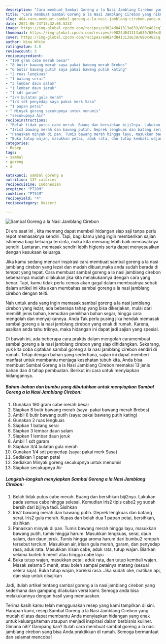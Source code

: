 ```yaml
---
description: "Cara membuat Sambal Goreng a la Nasi Jamblang Cirebon yang nikmat dan Mudah Dibuat"
title: "Cara membuat Sambal Goreng a la Nasi Jamblang Cirebon yang nikmat dan Mudah Dibuat"
slug: 404-cara-membuat-sambal-goreng-a-la-nasi-jamblang-cirebon-yang-nikmat-dan-mudah-dibuat
date: 2021-06-23T15:32:05.523Z
image: https://img-global.cpcdn.com/recipes/e9824d841313a639/680x482cq70/sambal-goreng-a-la-nasi-jamblang-cirebon-foto-resep-utama.jpg
thumbnail: https://img-global.cpcdn.com/recipes/e9824d841313a639/680x482cq70/sambal-goreng-a-la-nasi-jamblang-cirebon-foto-resep-utama.jpg
cover: https://img-global.cpcdn.com/recipes/e9824d841313a639/680x482cq70/sambal-goreng-a-la-nasi-jamblang-cirebon-foto-resep-utama.jpg
author: Nina White
ratingvalue: 3.8
reviewcount: 3
recipeingredient:
- "190 gram cabe merah besar"
- "8 butir bawang merah saya pakai bawang merah Brebes"
- "6 butir bawang putih saya pakai bawang putih kating"
- "2 ruas lengkuas"
- "1 batang serai"
- "3 lembar daun salam"
- "1 lembar daun jeruk"
- "1 sdt garam"
- "3/4 bulatan gula merah"
- "1/4 sdt penyedap saya pakai merk Sasa"
- "1 papan petai"
- " Minyak goreng secukupnya untuk menumis"
- "secukupnya Air"
recipeinstructions:
- "Belah tidak putus cabe merah. Buang dan bersihkan biji2nya. Lakukan pada semua cabe hingga selesai. Kemudian iris2 tipis cabe2 yg sudah bersih dari bijinya tadi. Sisihkan"
- "Iris2 bawang merah dan bawang putih. Geprek lengkuas dan batang serai. Iris2 gula merah. Kupas dan belah dua 1 papan petai, bersihkan, sisihkan"
- "Panaskan minyak di pan. Tumis bawang merah hingga layu, masukkan bawang putih, tumis hingga harum. Masukkan lengkuas, serai, daun salam, dan daun jeruk. Tumis hingga aroma harum dari bumbu2 rempah tersebut tercium. Masukkan air, irisan gula merah, garam, dan penyedap rasa, aduk rata. Masukkan irisan cabe, aduk rata, tutup wajan. Biarkan selama kurleb 5 menit atau hingga cabe layu"
- "Buka tutup wajan, masukkan petai, aduk rata, dan tutup kembali wajan. Masak selama 5 menit, atau boleh sampai petainya matang (sesuai selera saja). Buka tutup wajan, koreksi rasa. Jika sudah oke, matikan api, dan siap untuk disajikan"
categories:
- Resep
tags:
- sambal
- goreng
- a

katakunci: sambal goreng a 
nutrition: 137 calories
recipecuisine: Indonesian
preptime: "PT10M"
cooktime: "PT34M"
recipeyield: "4"
recipecategory: Dessert

---
```



![Sambal Goreng a la Nasi Jamblang Cirebon](https://img-global.cpcdn.com/recipes/e9824d841313a639/680x482cq70/sambal-goreng-a-la-nasi-jamblang-cirebon-foto-resep-utama.jpg)

Di era  saat ini , kita memang dapat membeli hidangan siap saji tanpa perlu repot memasaknya sendiri. Tapi, bagi kamu yang ingin memberikan sajian istimewa bagi keluarga tercinta, maka kita memang lebih baik memasaknya sendiri. Lantaran, memasak sendiri lebih higienis serta dapat menyesuaikan dengan kesukaan keluarga.

Jika kamu sedang mencari inspirasi cara membuat sambal goreng a la nasi jamblang cirebon yang lezat dan mudah dibuat,maka anda sudah berada di tempat yang tepat. Cara membuat sambal goreng a la nasi jamblang cirebon  sebenarnya mudah dilakukan jika kita melakukannya dengan cara yang benar. Tapi, kamu tidak perlu cemas akan gagal dalam membuatnya 
sebab dalam artikel ini kita akan membahas sambal goreng a la nasi jamblang cirebon dengan teliti.  



Nah untuk anda yang ingin memasak sambal goreng a la nasi jamblang cirebon yang lezat, ada beberapa tahap yang bisa dikerjakan, mulai dari memilih jenis bahan, kemudian pemilihan bahan segar, hingga cara mengolah dan menyajikannya. Anda Tak perlu pusing jika hendak memasak sambal goreng a la nasi jamblang cirebon yang enak di rumah. Karena, asalkan anda  tahu triknya, maka hidangan ini dapat jadi sajian yang spesial.

Di bawah ini, ada beberapa cara praktis  dalam mengolah caramembuat sambal goreng a la nasi jamblang cirebon yang siap dihidangkan. Sekarang, yuk kita coba ciptakan sambal goreng a la nasi jamblang cirebon sendiri di rumah. Tetap dengan bahan yang sederhana, sajian ini dapat memberi manfaat untuk membantu menjaga kesehatan tubuh kita. Anda bisa membuat Sambal Goreng a la Nasi Jamblang Cirebon memakai 13 jenis bahan dan 4 tahap pembuatan. Berikut ini cara untuk menyiapkan hidangannya.

<!--inarticleads1-->

##### Bahan-bahan dan bumbu yang dibutuhkan untuk menyiapkan Sambal Goreng a la Nasi Jamblang Cirebon:

1. Gunakan 190 gram cabe merah besar
1. Siapkan 8 butir bawang merah (saya: pakai bawang merah Brebes)
1. Ambil 6 butir bawang putih (saya: pakai bawang putih kating)
1. Gunakan 2 ruas lengkuas
1. Siapkan 1 batang serai
1. Siapkan 3 lembar daun salam
1. Siapkan 1 lembar daun jeruk
1. Ambil 1 sdt garam
1. Siapkan 3/4 bulatan gula merah
1. Gunakan 1/4 sdt penyedap (saya: pakai merk Sasa)
1. Sediakan 1 papan petai
1. Sediakan  Minyak goreng secukupnya untuk menumis
1. Siapkan secukupnya Air




<!--inarticleads2-->

##### Langkah-langkah menyiapkan Sambal Goreng a la Nasi Jamblang Cirebon:

1. Belah tidak putus cabe merah. Buang dan bersihkan biji2nya. Lakukan pada semua cabe hingga selesai. Kemudian iris2 tipis cabe2 yg sudah bersih dari bijinya tadi. Sisihkan
1. Iris2 bawang merah dan bawang putih. Geprek lengkuas dan batang serai. Iris2 gula merah. Kupas dan belah dua 1 papan petai, bersihkan, sisihkan
1. Panaskan minyak di pan. Tumis bawang merah hingga layu, masukkan bawang putih, tumis hingga harum. Masukkan lengkuas, serai, daun salam, dan daun jeruk. Tumis hingga aroma harum dari bumbu2 rempah tersebut tercium. Masukkan air, irisan gula merah, garam, dan penyedap rasa, aduk rata. Masukkan irisan cabe, aduk rata, tutup wajan. Biarkan selama kurleb 5 menit atau hingga cabe layu
1. Buka tutup wajan, masukkan petai, aduk rata, dan tutup kembali wajan. Masak selama 5 menit, atau boleh sampai petainya matang (sesuai selera saja). Buka tutup wajan, koreksi rasa. Jika sudah oke, matikan api, dan siap untuk disajikan




Jadi, itulah artikel tentang  sambal goreng a la nasi jamblang cirebon  yang sederhana dan gampang dilakukan versi kami. Semoga anda bisa melakukannya dengan hasil yang memuaskan. 

Terima kasih kamu telah menggunakan resep yang kami tampilkan di sini. Harapan kami, resep  Sambal Goreng a la Nasi Jamblang Cirebon yang mudah di atas dapat membantu Anda menyiapkan hidangan yang enak untuk keluarga/teman ataupun menjadi inspirasi dalam berbisnis kuliner. Gimana nih? Gampang kan? Itulah cara membuat sambal goreng a la nasi jamblang cirebon yang bisa Anda praktikkan di rumah. Semoga bermanfaat dan selamat mencoba!

